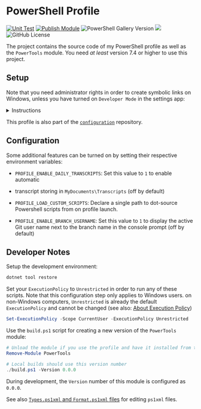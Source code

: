 # PowerShell Profile

[![Unit Test](https://github.com/StefanGreve/profile/actions/workflows/unit-tests.yml/badge.svg)](https://github.com/StefanGreve/profile/actions/workflows/unit-tests.yml)
[![Publish Module](https://github.com/StefanGreve/profile/actions/workflows/publish-module.yml/badge.svg)](https://github.com/StefanGreve/profile/actions/workflows/publish-module.yml)
![PowerShell Gallery Version](https://img.shields.io/powershellgallery/v/powertools?label=PSGallery%20Version)
![](https://img.shields.io/badge/PowerShell_Version-7.4-blue)
![GitHub License](https://img.shields.io/github/license/stefangreve/profile)

The project contains the source code of my PowerShell profile as well as the
`PowerTools` module. You need *at least* version 7.4 or higher to use this project.

## Setup

Note that you need administrator rights in order to create symbolic links on
Windows, unless you have turned on `Developer Mode` in the settings app:

<details>
<summary>Instructions</summary>

```powershell
# Save the PowerShell profile in the current working directory
Invoke-WebRequest -Uri https://raw.githubusercontent.com/StefanGreve/profile/refs/heads/master/profile.ps1 -Out profile.ps1

# Select a profile path (Recommended: CurrentUserAllHosts)
$PROFILE | Get-Member -Type NoteProperty | Format-List

$Definition = $PROFILE
  | Get-Member -Type NoteProperty
  | Where-Object Name -eq CurrentUserAllHosts
  | Select-Object -ExpandProperty Definition

$ProfilePath = $Definition.Split("=")[1]

# Create a PowerShell directory if necessary
New-Item $(Split-Path -Parent $ProfilePath) -ItemType Directory -ErrorAction SilentlyContinue

# Create a new symbolic link and dot-source profile.ps1
New-Item -Path $ProfilePath -ItemType SymbolicLink -Value $(Resolve-Path profile.ps1).Path

# Add some additional features to the profile on startup (optional)
Install-Module -Name PowerTools -Force
```

</details>

This profile is also part of the
[`configuration`](https://github.com/stefangreve/configuration)
repository.

## Configuration

Some additional features can be turned on by setting their respective environment
variables:

- `PROFILE_ENABLE_DAILY_TRANSCRIPTS`: Set this value to `1` to enable automatic
- transcript storing in `MyDocuments\Transcripts` (off by default)

- `PROFILE_LOAD_CUSTOM_SCRIPTS`: Declare a single path to dot-source Powershell
  scripts from on profile launch.
- `PROFILE_ENABLE_BRANCH_USERNAME`: Set this value to `1` to display the active
  Git user name next to the branch name in the console prompt (off by default)

## Developer Notes

Setup the development environment:

```powershell
dotnet tool restore
```

Set your `ExecutionPolicy` to `Unrestricted` in order to run any of these
scripts. Note that this configuration step only applies to Windows users.
on non-Windows computers, `Unrestricted` is already the default `ExecutionPolicy`
and cannot be changed (see also:
[About Execution Policy](https://learn.microsoft.com/en-us/powershell/module/microsoft.powershell.core/about/about_execution_policies?view=powershell-7.4#long-description))

```powershell
Set-ExecutionPolicy -Scope CurrentUser -ExecutionPolicy Unrestricted
```

Use the `build.ps1` script for creating a new version of the `PowerTools` module:

```powershell
# Unload the module if you use the profile and have it installed from the PSGallery
Remove-Module PowerTools

# Local builds should use this version number
./build.ps1 -Version 0.0.0
```

During development, the `Version` number of this module is configured as `0.0.0`.

See also
[`Types.ps1xml` and `Format.ps1xml` files](https://code.visualstudio.com/docs/languages/powershell#_typesps1xml-and-formatps1xml-files)
for editing `ps1xml` files.
